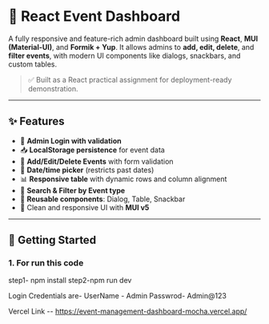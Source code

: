 # 📅 React Event Dashboard

A fully responsive and feature-rich admin dashboard built using **React**, **MUI (Material-UI)**, and **Formik + Yup**. It allows admins to **add, edit, delete**, and **filter events**, with modern UI components like dialogs, snackbars, and custom tables.

> ✅ Built as a React practical assignment for deployment-ready demonstration.

---

## ✨ Features

- 🔐 **Admin Login with validation**
- 📥 **LocalStorage persistence** for event data
- 🧾 **Add/Edit/Delete Events** with form validation
- 📅 **Date/time picker** (restricts past dates)
- 📊 **Responsive table** with dynamic rows and column alignment
- 🔎 **Search & Filter by Event type**
- 🧠 **Reusable components**: Dialog, Table, Snackbar
- 🎨 Clean and responsive UI with **MUI v5**

---

## 🚀 Getting Started

### 1. For run this code
step1- npm install
step2-npm run dev


Login Credentials are-
UserName - Admin
Passwrod- Admin@123


Vercel Link -- https://event-management-dashboard-mocha.vercel.app/
